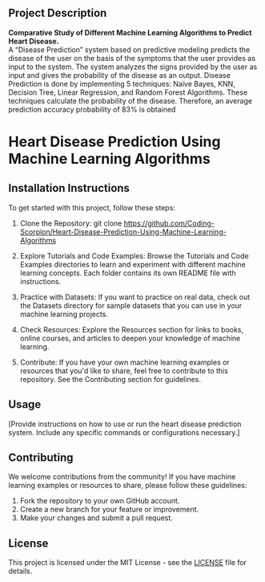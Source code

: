 ## Project Description
**Comparative Study of Different Machine Learning Algorithms to Predict Heart Disease.**<br>
A “Disease Prediction” system based on predictive modeling predicts the disease of the user on the basis of the symptoms that the user provides as input to the system. The system analyzes the signs provided by the user as input and gives the probability of the disease as an output. Disease Prediction is done by implementing 5 techniques: Naïve Bayes, KNN, Decision Tree, Linear Regression, and Random Forest Algorithms. These techniques calculate the probability of the disease. Therefore, an average prediction accuracy probability of 83% is obtained
# Heart Disease Prediction Using Machine Learning Algorithms
## Installation Instructions
To get started with this project, follow these steps:

1. Clone the Repository:
 git clone https://github.com/Coding-Scorpion/Heart-Disease-Prediction-Using-Machine-Learning-Algorithms
2. Explore Tutorials and Code Examples:
Browse the Tutorials and Code Examples directories to learn and experiment with different machine learning concepts. Each folder contains its own README file with instructions.

3. Practice with Datasets:
If you want to practice on real data, check out the Datasets directory for sample datasets that you can use in your machine learning projects.

4. Check Resources:
Explore the Resources section for links to books, online courses, and articles to deepen your knowledge of machine learning.

5. Contribute:
If you have your own machine learning examples or resources that you'd like to share, feel free to contribute to this repository. See the Contributing section for guidelines.

## Usage
[Provide instructions on how to use or run the heart disease prediction system. Include any specific commands or configurations necessary.]

## Contributing
We welcome contributions from the community! If you have machine learning examples or resources to share, please follow these guidelines:

1. Fork the repository to your own GitHub account.
2. Create a new branch for your feature or improvement.
3. Make your changes and submit a pull request.

## License
This project is licensed under the MIT License - see the [LICENSE](LICENSE) file for details.
